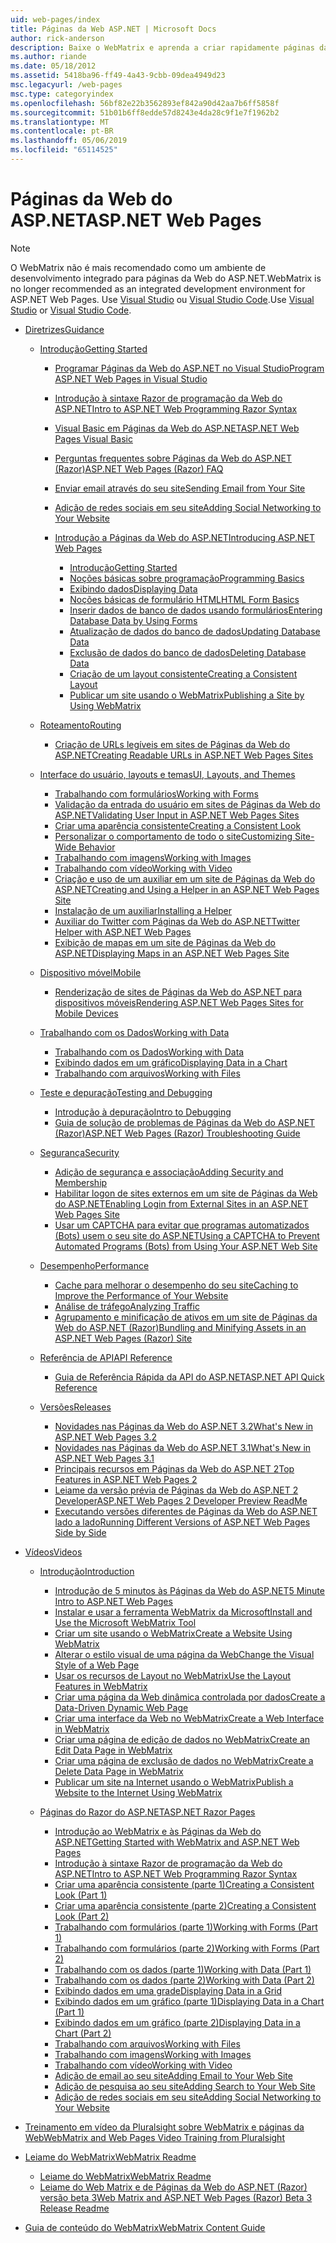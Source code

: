 ```yaml
---
uid: web-pages/index
title: Páginas da Web ASP.NET | Microsoft Docs
author: rick-anderson
description: Baixe o WebMatrix e aprenda a criar rapidamente páginas da web em uma maneira leve de combinar código de servidor com HTML.
ms.author: riande
ms.date: 05/18/2012
ms.assetid: 5418ba96-ff49-4a43-9cbb-09dea4949d23
msc.legacyurl: /web-pages
msc.type: categoryindex
ms.openlocfilehash: 56bf82e22b3562893ef842a90d42aa7b6ff5858f
ms.sourcegitcommit: 51b01b6ff8edde57d8243e4da28c9f1e7f1962b2
ms.translationtype: MT
ms.contentlocale: pt-BR
ms.lasthandoff: 05/06/2019
ms.locfileid: "65114525"
---
```

# <a name="aspnet-web-pages"></a><span data-ttu-id="db863-103">Páginas da Web do ASP.NET</span><span class="sxs-lookup"><span data-stu-id="db863-103">ASP.NET Web Pages</span></span>

> [!NOTE] 
> <span data-ttu-id="db863-104">O WebMatrix não é mais recomendado como um ambiente de desenvolvimento integrado para páginas da Web do ASP.NET.</span><span class="sxs-lookup"><span data-stu-id="db863-104">WebMatrix is no longer recommended as an integrated development environment for ASP.NET Web Pages.</span></span> <span data-ttu-id="db863-105">Use [Visual Studio](xref:aspnet/web-pages/overview/getting-started/program-asp-net-web-pages-in-visual-studio) ou [Visual Studio Code](https://code.visualstudio.com/).</span><span class="sxs-lookup"><span data-stu-id="db863-105">Use [Visual Studio](xref:aspnet/web-pages/overview/getting-started/program-asp-net-web-pages-in-visual-studio) or [Visual Studio Code](https://code.visualstudio.com/).</span></span>

- [<span data-ttu-id="db863-106">Diretrizes</span><span class="sxs-lookup"><span data-stu-id="db863-106">Guidance</span></span>](overview/index.md)

    - [<span data-ttu-id="db863-107">Introdução</span><span class="sxs-lookup"><span data-stu-id="db863-107">Getting Started</span></span>](overview/getting-started/index.md)

        - [<span data-ttu-id="db863-108">Programar Páginas da Web do ASP.NET no Visual Studio</span><span class="sxs-lookup"><span data-stu-id="db863-108">Program ASP.NET Web Pages in Visual Studio</span></span>](overview/getting-started/program-asp-net-web-pages-in-visual-studio.md)
        - [<span data-ttu-id="db863-109">Introdução à sintaxe Razor de programação da Web do ASP.NET</span><span class="sxs-lookup"><span data-stu-id="db863-109">Intro to ASP.NET Web Programming Razor Syntax</span></span>](overview/getting-started/introducing-razor-syntax-c.md)
        - [<span data-ttu-id="db863-110">Visual Basic em Páginas da Web do ASP.NET</span><span class="sxs-lookup"><span data-stu-id="db863-110">ASP.NET Web Pages Visual Basic</span></span>](overview/getting-started/introducing-razor-syntax-vb.md)
        - [<span data-ttu-id="db863-111">Perguntas frequentes sobre Páginas da Web do ASP.NET (Razor)</span><span class="sxs-lookup"><span data-stu-id="db863-111">ASP.NET Web Pages (Razor) FAQ</span></span>](overview/getting-started/aspnet-web-pages-razor-faq.md)
        - [<span data-ttu-id="db863-112">Enviar email através do seu site</span><span class="sxs-lookup"><span data-stu-id="db863-112">Sending Email from Your Site</span></span>](overview/getting-started/11-adding-email-to-your-web-site.md)
        - [<span data-ttu-id="db863-113">Adição de redes sociais em seu site</span><span class="sxs-lookup"><span data-stu-id="db863-113">Adding Social Networking to Your Website</span></span>](overview/getting-started/13-adding-social-networking-to-your-web-site.md)
        - [<span data-ttu-id="db863-114">Introdução a Páginas da Web do ASP.NET</span><span class="sxs-lookup"><span data-stu-id="db863-114">Introducing ASP.NET Web Pages</span></span>](overview/getting-started/introducing-aspnet-web-pages-2/index.md)

            - [<span data-ttu-id="db863-115">Introdução</span><span class="sxs-lookup"><span data-stu-id="db863-115">Getting Started</span></span>](overview/getting-started/introducing-aspnet-web-pages-2/getting-started.md)
            - [<span data-ttu-id="db863-116">Noções básicas sobre programação</span><span class="sxs-lookup"><span data-stu-id="db863-116">Programming Basics</span></span>](overview/getting-started/introducing-aspnet-web-pages-2/intro-to-web-pages-programming.md)
            - [<span data-ttu-id="db863-117">Exibindo dados</span><span class="sxs-lookup"><span data-stu-id="db863-117">Displaying Data</span></span>](overview/getting-started/introducing-aspnet-web-pages-2/displaying-data.md)
            - [<span data-ttu-id="db863-118">Noções básicas de formulário HTML</span><span class="sxs-lookup"><span data-stu-id="db863-118">HTML Form Basics</span></span>](overview/getting-started/introducing-aspnet-web-pages-2/form-basics.md)
            - [<span data-ttu-id="db863-119">Inserir dados de banco de dados usando formulários</span><span class="sxs-lookup"><span data-stu-id="db863-119">Entering Database Data by Using Forms</span></span>](overview/getting-started/introducing-aspnet-web-pages-2/entering-data.md)
            - [<span data-ttu-id="db863-120">Atualização de dados do banco de dados</span><span class="sxs-lookup"><span data-stu-id="db863-120">Updating Database Data</span></span>](overview/getting-started/introducing-aspnet-web-pages-2/updating-data.md)
            - [<span data-ttu-id="db863-121">Exclusão de dados do banco de dados</span><span class="sxs-lookup"><span data-stu-id="db863-121">Deleting Database Data</span></span>](overview/getting-started/introducing-aspnet-web-pages-2/deleting-data.md)
            - [<span data-ttu-id="db863-122">Criação de um layout consistente</span><span class="sxs-lookup"><span data-stu-id="db863-122">Creating a Consistent Layout</span></span>](overview/getting-started/introducing-aspnet-web-pages-2/layouts.md)
            - [<span data-ttu-id="db863-123">Publicar um site usando o WebMatrix</span><span class="sxs-lookup"><span data-stu-id="db863-123">Publishing a Site by Using WebMatrix</span></span>](overview/getting-started/introducing-aspnet-web-pages-2/publishing.md)
    - [<span data-ttu-id="db863-124">Roteamento</span><span class="sxs-lookup"><span data-stu-id="db863-124">Routing</span></span>](overview/routing/index.md)

        - [<span data-ttu-id="db863-125">Criação de URLs legíveis em sites de Páginas da Web do ASP.NET</span><span class="sxs-lookup"><span data-stu-id="db863-125">Creating Readable URLs in ASP.NET Web Pages Sites</span></span>](overview/routing/creating-readable-urls-in-aspnet-web-pages-sites.md)
    - [<span data-ttu-id="db863-126">Interface do usuário, layouts e temas</span><span class="sxs-lookup"><span data-stu-id="db863-126">UI, Layouts, and Themes</span></span>](overview/ui-layouts-and-themes/index.md)

        - [<span data-ttu-id="db863-127">Trabalhando com formulários</span><span class="sxs-lookup"><span data-stu-id="db863-127">Working with Forms</span></span>](overview/ui-layouts-and-themes/4-working-with-forms.md)
        - [<span data-ttu-id="db863-128">Validação da entrada do usuário em sites de Páginas da Web do ASP.NET</span><span class="sxs-lookup"><span data-stu-id="db863-128">Validating User Input in ASP.NET Web Pages Sites</span></span>](overview/ui-layouts-and-themes/validating-user-input-in-aspnet-web-pages-sites.md)
        - [<span data-ttu-id="db863-129">Criar uma aparência consistente</span><span class="sxs-lookup"><span data-stu-id="db863-129">Creating a Consistent Look</span></span>](overview/ui-layouts-and-themes/3-creating-a-consistent-look.md)
        - [<span data-ttu-id="db863-130">Personalizar o comportamento de todo o site</span><span class="sxs-lookup"><span data-stu-id="db863-130">Customizing Site-Wide Behavior</span></span>](overview/ui-layouts-and-themes/18-customizing-site-wide-behavior.md)
        - [<span data-ttu-id="db863-131">Trabalhando com imagens</span><span class="sxs-lookup"><span data-stu-id="db863-131">Working with Images</span></span>](overview/ui-layouts-and-themes/9-working-with-images.md)
        - [<span data-ttu-id="db863-132">Trabalhando com vídeo</span><span class="sxs-lookup"><span data-stu-id="db863-132">Working with Video</span></span>](overview/ui-layouts-and-themes/10-working-with-video.md)
        - [<span data-ttu-id="db863-133">Criação e uso de um auxiliar em um site de Páginas da Web do ASP.NET</span><span class="sxs-lookup"><span data-stu-id="db863-133">Creating and Using a Helper in an ASP.NET Web Pages Site</span></span>](overview/ui-layouts-and-themes/creating-and-using-a-helper-in-an-aspnet-web-pages-site.md)
        - [<span data-ttu-id="db863-134">Instalação de um auxiliar</span><span class="sxs-lookup"><span data-stu-id="db863-134">Installing a Helper</span></span>](overview/ui-layouts-and-themes/installing-helpers.md)
        - [<span data-ttu-id="db863-135">Auxiliar do Twitter com Páginas da Web do ASP.NET</span><span class="sxs-lookup"><span data-stu-id="db863-135">Twitter Helper with ASP.NET Web Pages</span></span>](overview/ui-layouts-and-themes/twitter-helper.md)
        - [<span data-ttu-id="db863-136">Exibição de mapas em um site de Páginas da Web do ASP.NET</span><span class="sxs-lookup"><span data-stu-id="db863-136">Displaying Maps in an ASP.NET Web Pages Site</span></span>](overview/ui-layouts-and-themes/displaying-maps-in-an-aspnet-web-pages-site.md)
    - [<span data-ttu-id="db863-137">Dispositivo móvel</span><span class="sxs-lookup"><span data-stu-id="db863-137">Mobile</span></span>](overview/mobile/index.md)

        - [<span data-ttu-id="db863-138">Renderização de sites de Páginas da Web do ASP.NET para dispositivos móveis</span><span class="sxs-lookup"><span data-stu-id="db863-138">Rendering ASP.NET Web Pages Sites for Mobile Devices</span></span>](overview/mobile/rendering-aspnet-web-pages-sites-for-mobile-devices.md)
    - [<span data-ttu-id="db863-139">Trabalhando com os Dados</span><span class="sxs-lookup"><span data-stu-id="db863-139">Working with Data</span></span>](overview/data/index.md)

        - [<span data-ttu-id="db863-140">Trabalhando com os Dados</span><span class="sxs-lookup"><span data-stu-id="db863-140">Working with Data</span></span>](overview/data/5-working-with-data.md)
        - [<span data-ttu-id="db863-141">Exibindo dados em um gráfico</span><span class="sxs-lookup"><span data-stu-id="db863-141">Displaying Data in a Chart</span></span>](overview/data/7-displaying-data-in-a-chart.md)
        - [<span data-ttu-id="db863-142">Trabalhando com arquivos</span><span class="sxs-lookup"><span data-stu-id="db863-142">Working with Files</span></span>](overview/data/working-with-files.md)
    - [<span data-ttu-id="db863-143">Teste e depuração</span><span class="sxs-lookup"><span data-stu-id="db863-143">Testing and Debugging</span></span>](overview/testing-and-debugging/index.md)

        - [<span data-ttu-id="db863-144">Introdução à depuração</span><span class="sxs-lookup"><span data-stu-id="db863-144">Intro to Debugging</span></span>](overview/testing-and-debugging/introduction-to-debugging.md)
        - [<span data-ttu-id="db863-145">Guia de solução de problemas de Páginas da Web do ASP.NET (Razor)</span><span class="sxs-lookup"><span data-stu-id="db863-145">ASP.NET Web Pages (Razor) Troubleshooting Guide</span></span>](overview/testing-and-debugging/aspnet-web-pages-razor-troubleshooting-guide.md)
    - [<span data-ttu-id="db863-146">Segurança</span><span class="sxs-lookup"><span data-stu-id="db863-146">Security</span></span>](overview/security/index.md)

        - [<span data-ttu-id="db863-147">Adição de segurança e associação</span><span class="sxs-lookup"><span data-stu-id="db863-147">Adding Security and Membership</span></span>](overview/security/16-adding-security-and-membership.md)
        - [<span data-ttu-id="db863-148">Habilitar logon de sites externos em um site de Páginas da Web do ASP.NET</span><span class="sxs-lookup"><span data-stu-id="db863-148">Enabling Login from External Sites in an ASP.NET Web Pages Site</span></span>](overview/security/enabling-login-from-external-sites-in-an-aspnet-web-pages-site.md)
        - [<span data-ttu-id="db863-149">Usar um CAPTCHA para evitar que programas automatizados (Bots) usem o seu site do ASP.NET</span><span class="sxs-lookup"><span data-stu-id="db863-149">Using a CAPTCHA to Prevent Automated Programs (Bots) from Using Your ASP.NET Web Site</span></span>](overview/security/using-a-catpcha-to-prevent-automated-programs-bots-from-using-your-aspnet-web-site.md)
    - [<span data-ttu-id="db863-150">Desempenho</span><span class="sxs-lookup"><span data-stu-id="db863-150">Performance</span></span>](overview/performance-and-traffic/index.md)

        - [<span data-ttu-id="db863-151">Cache para melhorar o desempenho do seu site</span><span class="sxs-lookup"><span data-stu-id="db863-151">Caching to Improve the Performance of Your Website</span></span>](overview/performance-and-traffic/15-caching-to-improve-the-performance-of-your-website.md)
        - [<span data-ttu-id="db863-152">Análise de tráfego</span><span class="sxs-lookup"><span data-stu-id="db863-152">Analyzing Traffic</span></span>](overview/performance-and-traffic/14-analyzing-traffic.md)
        - [<span data-ttu-id="db863-153">Agrupamento e minificação de ativos em um site de Páginas da Web do ASP.NET (Razor)</span><span class="sxs-lookup"><span data-stu-id="db863-153">Bundling and Minifying Assets in an ASP.NET Web Pages (Razor) Site</span></span>](overview/performance-and-traffic/bundling-and-minifying-assets-in-an-aspnet-web-pages-razor-site.md)
    - [<span data-ttu-id="db863-154">Referência de API</span><span class="sxs-lookup"><span data-stu-id="db863-154">API Reference</span></span>](overview/api-reference/index.md)

        - [<span data-ttu-id="db863-155">Guia de Referência Rápida da API do ASP.NET</span><span class="sxs-lookup"><span data-stu-id="db863-155">ASP.NET API Quick Reference</span></span>](overview/api-reference/asp-net-web-pages-api-reference.md)
    - [<span data-ttu-id="db863-156">Versões</span><span class="sxs-lookup"><span data-stu-id="db863-156">Releases</span></span>](overview/releases/index.md)

        - [<span data-ttu-id="db863-157">Novidades nas Páginas da Web do ASP.NET 3.2</span><span class="sxs-lookup"><span data-stu-id="db863-157">What's New in ASP.NET Web Pages 3.2</span></span>](overview/releases/whats-new-in-aspnet-web-pages-32.md)
        - [<span data-ttu-id="db863-158">Novidades nas Páginas da Web do ASP.NET 3.1</span><span class="sxs-lookup"><span data-stu-id="db863-158">What's New in ASP.NET Web Pages 3.1</span></span>](overview/releases/whats-new-aspnet-web-pages-31.md)
        - [<span data-ttu-id="db863-159">Principais recursos em Páginas da Web do ASP.NET 2</span><span class="sxs-lookup"><span data-stu-id="db863-159">Top Features in ASP.NET Web Pages 2</span></span>](overview/releases/top-features-in-web-pages-2.md)
        - [<span data-ttu-id="db863-160">Leiame da versão prévia de Páginas da Web do ASP.NET 2 Developer</span><span class="sxs-lookup"><span data-stu-id="db863-160">ASP.NET Web Pages 2 Developer Preview ReadMe</span></span>](overview/releases/aspnet-web-pages-2-developer-preview-readme.md)
        - [<span data-ttu-id="db863-161">Executando versões diferentes de Páginas da Web do ASP.NET lado a lado</span><span class="sxs-lookup"><span data-stu-id="db863-161">Running Different Versions of ASP.NET Web Pages Side by Side</span></span>](overview/releases/running-v1-and-v2-sites-side-by-side.md)
- [<span data-ttu-id="db863-162">Vídeos</span><span class="sxs-lookup"><span data-stu-id="db863-162">Videos</span></span>](videos/index.md)

    - [<span data-ttu-id="db863-163">Introdução</span><span class="sxs-lookup"><span data-stu-id="db863-163">Introduction</span></span>](videos/introduction/index.md)

        - [<span data-ttu-id="db863-164">Introdução de 5 minutos às Páginas da Web do ASP.NET</span><span class="sxs-lookup"><span data-stu-id="db863-164">5 Minute Intro to ASP.NET Web Pages</span></span>](videos/introduction/5-minute-introduction-to-aspnet-web-pages.md)
        - [<span data-ttu-id="db863-165">Instalar e usar a ferramenta WebMatrix da Microsoft</span><span class="sxs-lookup"><span data-stu-id="db863-165">Install and Use the Microsoft WebMatrix Tool</span></span>](videos/introduction/install-and-use-the-microsoft-webmatrix-tool.md)
        - [<span data-ttu-id="db863-166">Criar um site usando o WebMatrix</span><span class="sxs-lookup"><span data-stu-id="db863-166">Create a Website Using WebMatrix</span></span>](videos/introduction/create-a-website-using-webmatrix.md)
        - [<span data-ttu-id="db863-167">Alterar o estilo visual de uma página da Web</span><span class="sxs-lookup"><span data-stu-id="db863-167">Change the Visual Style of a Web Page</span></span>](videos/introduction/change-the-visual-style-of-a-web-page.md)
        - [<span data-ttu-id="db863-168">Usar os recursos de Layout no WebMatrix</span><span class="sxs-lookup"><span data-stu-id="db863-168">Use the Layout Features in WebMatrix</span></span>](videos/introduction/use-the-layout-features-in-webmatrix.md)
        - [<span data-ttu-id="db863-169">Criar uma página da Web dinâmica controlada por dados</span><span class="sxs-lookup"><span data-stu-id="db863-169">Create a Data-Driven Dynamic Web Page</span></span>](videos/introduction/create-a-data-driven-dynamic-web-page.md)
        - [<span data-ttu-id="db863-170">Criar uma interface da Web no WebMatrix</span><span class="sxs-lookup"><span data-stu-id="db863-170">Create a Web Interface in WebMatrix</span></span>](videos/introduction/create-a-web-interface-in-webmatrix.md)
        - [<span data-ttu-id="db863-171">Criar uma página de edição de dados no WebMatrix</span><span class="sxs-lookup"><span data-stu-id="db863-171">Create an Edit Data Page in WebMatrix</span></span>](videos/introduction/create-an-edit-data-page-in-webmatrix.md)
        - [<span data-ttu-id="db863-172">Criar uma página de exclusão de dados no WebMatrix</span><span class="sxs-lookup"><span data-stu-id="db863-172">Create a Delete Data Page in WebMatrix</span></span>](videos/introduction/create-a-delete-data-page-in-webmatrix.md)
        - [<span data-ttu-id="db863-173">Publicar um site na Internet usando o WebMatrix</span><span class="sxs-lookup"><span data-stu-id="db863-173">Publish a Website to the Internet Using WebMatrix</span></span>](videos/introduction/publish-a-website-to-the-internet-using-webmatrix.md)
    - [<span data-ttu-id="db863-174">Páginas do Razor do ASP.NET</span><span class="sxs-lookup"><span data-stu-id="db863-174">ASP.NET Razor Pages</span></span>](videos/aspnet-razor-pages/index.md)

        - [<span data-ttu-id="db863-175">Introdução ao WebMatrix e às Páginas da Web do ASP.NET</span><span class="sxs-lookup"><span data-stu-id="db863-175">Getting Started with WebMatrix and ASP.NET Web Pages</span></span>](videos/aspnet-razor-pages/getting-started-with-webmatrix-and-aspnet-web-pages.md)
        - [<span data-ttu-id="db863-176">Introdução à sintaxe Razor de programação da Web do ASP.NET</span><span class="sxs-lookup"><span data-stu-id="db863-176">Intro to ASP.NET Web Programming Razor Syntax</span></span>](videos/aspnet-razor-pages/introduction-to-aspnet-web-programming-using-the-razor-syntax.md)
        - [<span data-ttu-id="db863-177">Criar uma aparência consistente (parte 1)</span><span class="sxs-lookup"><span data-stu-id="db863-177">Creating a Consistent Look (Part 1)</span></span>](videos/aspnet-razor-pages/creating-a-consistent-look-part-1.md)
        - [<span data-ttu-id="db863-178">Criar uma aparência consistente (parte 2)</span><span class="sxs-lookup"><span data-stu-id="db863-178">Creating a Consistent Look (Part 2)</span></span>](videos/aspnet-razor-pages/creating-a-consistent-look-part-2.md)
        - [<span data-ttu-id="db863-179">Trabalhando com formulários (parte 1)</span><span class="sxs-lookup"><span data-stu-id="db863-179">Working with Forms (Part 1)</span></span>](videos/aspnet-razor-pages/working-with-forms-part-1.md)
        - [<span data-ttu-id="db863-180">Trabalhando com formulários (parte 2)</span><span class="sxs-lookup"><span data-stu-id="db863-180">Working with Forms (Part 2)</span></span>](videos/aspnet-razor-pages/working-with-forms-part-2.md)
        - [<span data-ttu-id="db863-181">Trabalhando com os dados (parte 1)</span><span class="sxs-lookup"><span data-stu-id="db863-181">Working with Data (Part 1)</span></span>](videos/aspnet-razor-pages/working-with-data-part-1.md)
        - [<span data-ttu-id="db863-182">Trabalhando com os dados (parte 2)</span><span class="sxs-lookup"><span data-stu-id="db863-182">Working with Data (Part 2)</span></span>](videos/aspnet-razor-pages/working-with-data-part-2.md)
        - [<span data-ttu-id="db863-183">Exibindo dados em uma grade</span><span class="sxs-lookup"><span data-stu-id="db863-183">Displaying Data in a Grid</span></span>](videos/aspnet-razor-pages/displaying-data-in-a-grid.md)
        - [<span data-ttu-id="db863-184">Exibindo dados em um gráfico (parte 1)</span><span class="sxs-lookup"><span data-stu-id="db863-184">Displaying Data in a Chart (Part 1)</span></span>](videos/aspnet-razor-pages/displaying-data-in-a-chart-part-1.md)
        - [<span data-ttu-id="db863-185">Exibindo dados em um gráfico (parte 2)</span><span class="sxs-lookup"><span data-stu-id="db863-185">Displaying Data in a Chart (Part 2)</span></span>](videos/aspnet-razor-pages/displaying-data-in-a-chart-part-2.md)
        - [<span data-ttu-id="db863-186">Trabalhando com arquivos</span><span class="sxs-lookup"><span data-stu-id="db863-186">Working with Files</span></span>](videos/aspnet-razor-pages/working-with-files.md)
        - [<span data-ttu-id="db863-187">Trabalhando com imagens</span><span class="sxs-lookup"><span data-stu-id="db863-187">Working with Images</span></span>](videos/aspnet-razor-pages/working-with-images.md)
        - [<span data-ttu-id="db863-188">Trabalhando com vídeo</span><span class="sxs-lookup"><span data-stu-id="db863-188">Working with Video</span></span>](videos/aspnet-razor-pages/working-with-video.md)
        - [<span data-ttu-id="db863-189">Adição de email ao seu site</span><span class="sxs-lookup"><span data-stu-id="db863-189">Adding Email to Your Web Site</span></span>](videos/aspnet-razor-pages/adding-email-to-your-web-site.md)
        - [<span data-ttu-id="db863-190">Adição de pesquisa ao seu site</span><span class="sxs-lookup"><span data-stu-id="db863-190">Adding Search to Your Web Site</span></span>](videos/aspnet-razor-pages/adding-search-to-your-web-site.md)
        - [<span data-ttu-id="db863-191">Adição de redes sociais em seu site</span><span class="sxs-lookup"><span data-stu-id="db863-191">Adding Social Networking to Your Website</span></span>](videos/aspnet-razor-pages/adding-social-networking-to-your-website.md)
- [<span data-ttu-id="db863-192">Treinamento em vídeo da Pluralsight sobre WebMatrix e páginas da Web</span><span class="sxs-lookup"><span data-stu-id="db863-192">WebMatrix and Web Pages Video Training from Pluralsight</span></span>](pluralsight.md)
- [<span data-ttu-id="db863-193">Leiame do WebMatrix</span><span class="sxs-lookup"><span data-stu-id="db863-193">WebMatrix Readme</span></span>](readme/index.md)

    - [<span data-ttu-id="db863-194">Leiame do WebMatrix</span><span class="sxs-lookup"><span data-stu-id="db863-194">WebMatrix Readme</span></span>](readme/overview.md)
    - [<span data-ttu-id="db863-195">Leiame do Web Matrix e de Páginas da Web do ASP.NET (Razor) versão beta 3</span><span class="sxs-lookup"><span data-stu-id="db863-195">Web Matrix and ASP.NET Web Pages (Razor) Beta 3 Release Readme</span></span>](readme/beta3.md)
- [<span data-ttu-id="db863-196">Guia de conteúdo do WebMatrix</span><span class="sxs-lookup"><span data-stu-id="db863-196">WebMatrix Content Guide</span></span>](content-guide.md)
